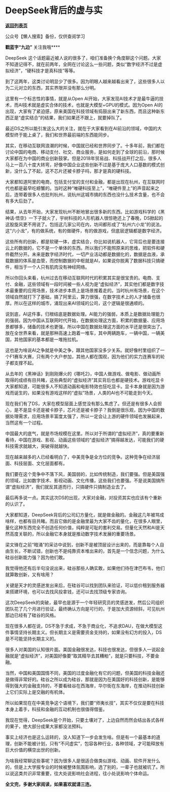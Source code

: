 # DeepSeek背后的虚与实

[**返回列表页**](/gzh/九边)

公众号【懒人搜索】备份，仅供查阅学习

****戳蓝字**“九边”** 关注我哦****

DeepSeek
这个话题最近被人说的很多了，咱们准备换个角度聊这个问题。大家不知道记得不，就在前两年，全网在讨论这么一些问题，类似“数字经济不过是虚拟经济”，“硬科技才是真科技”等等。

到了这两年，这类讨论明显少了很多。因为明眼人越来越看出来了，这些很多人以为二元对立的东西，其实界限并没有那么分明。

这里有一个标志性的事情，就是从Open AI开始，大家发现AI技术才是最牛逼的技术，而AI技术就是虚实合体的技术，也就是大模型+GPU的模式。因为Open
AI的出现，大家有了紧迫感，原来美国在科技领域有捣鼓出来了新东西，而且这种新东西正是“虚实结合”的结果，我们如果还不跟上，就要掉队了。

最近DS之所以能引发这么大的关注，就在于大家看到在AI前沿的领域，中国的大模型终于能上桌了，我们和世界最前端的东西能同步。

其实，在移动互联网浪潮的时候，中国就已经和世界同步了。十多年前，我们都在讨论中国的电商、移动支付、社交、商业服务，是如何走到了全球的前沿，那时候大家都在为中国的商业创新鼓掌。但是2018年贸易战、科技战开打之后，很多人马上一百八十度大转弯，好像中国企业这些创新不过是基于庞大人口基数的模式创新，没什么了不起，这不芯片还被卡脖子吗，那才是真的硬科技。

大家都知道阿里的电商，包括支付宝的支付和金融，都是出现在杭州，在互联网时代也都是最早吃螃蟹的。当时这种“唯硬科技至上”，“唯硬件至上”的声音起来之后，连带着很多人也批判杭州，说杭州这城市搞的东西也没什么技术含量，也不会有多大后劲了。

结果，从去年开始，大家发现杭州不断地冒出很多新的东西。比如游戏科学的《黑神话·悟空》一下子就火了，宇树科技的人形机器人很惊艳还上了春晚，DS掀起的这股旋风更不用说了。包括这几家公司在内，坊间都形成了“杭州六小龙”的说法。这“六小龙”，有的做系统，有的做硬件，有的做游戏，但底层逻辑都是数字经济。

这些所有的创新，都是软硬一体，虚实结合，你比如说机器人，它背后也是要连接云上的数据的，它不是一个单体的东西。所以我们不能照原来的思维，把软件和硬件截然分开。未来是数字经济时代，一切产业活动都是数据化的，数据是血液，承载数据的体系是血管，而控制数据的中枢就是AI，如果说你脱离了数据科技只搞硬件，相当于一个人只有肌肉没有神经网络。

所以你回头来看，杭州过去在移动互联网时代的积累其实是很宝贵的。电商、支付、金融，这些领域有一段时间被一些人视为是“虚拟经济”，其实他们都是数字技术最重要的应用场景，技术进步本质上是场景推着走的。当时杭州有场景，在这个领域自然就打下了基础，搞了阿里云，算力很强，在数字技术上的人才储备也很厚。所以在这样的城市，涌现出来AI领域的公司，这个逻辑是很通顺的。

说到底，AI这件事，归根结底是数据处理。AI能力的强弱，本质上是数据处理能力的强弱。因为中国从互联网时代开始，在数据处理这方面，积累的数据量、应用场景都够多，储备的技术也更强，所以中国在数据处理这方面的水平还是很突出了。放在全世界来看，就是那种高速上跑着一堆车，其中两辆跑车，一辆中国，一辆美国，其他国家的基本都是一堆拖拉机。

这也是为啥说AI之争就是中美之争，跟其他国家没多少关系。就好像村里组织了一个F1赛车大赛，只有两个大户参加，其他人都在围观，因为他们的实力连赛车的轮子都支撑不起。

从去年的《黑神话》到刚刚爆火的《哪吒2》，中国人做游戏、做电影、做动画所取得的成绩有目共睹，这些典型的“虚拟经济”其实背后也都是硬技术。游戏吃显卡大家都知道，可能很多人不知道动画和电影特效也狂吃显卡。显卡本身就是因为游戏而诞生的，如果没有游戏这样的“虚拟”场景，人类的AI也不可能走到今天。

现在我们有了DS，大家在模型层面上感觉没有那么焦虑了。但还是有很多人会担心，是不是显卡还是被卡脖子，芯片还是被卡脖子？我倒是很乐观，因为中国的数据处理需求，应用场景丰富度太强了，所以一定会让上游的硬件领域也发展起来，当然这有一个过程。

中国最大的底气，就是市场规模在这里。所以对于所谓的“虚拟经济”，真的要重新看待，中国在游戏、影视、动画这些领域的“虚拟经济”搞得越发达，可能我们的硬科技需求就越大，突破得就越快。

现在越来越多的人已经看明白了，中美竞争是全方位的竞争。这种竞争在经济层面、科技层面、文化层面都有。

我们要在这个竞争中不落下风，美国弱的，比如传统制造，我们要强。但是美国强的领域，比如数字技术、影视动画、文化传播，这些我们也要强。不是说美国搞所谓“虚拟经济”，我们就反其道而行，只搞硬件只搞制造业去了。

最后再多说一点。其实这次DS的出现，大家对金融，对投资其实也应该有个重新的认识了。

大家都知道，DeepSeek背后的公司幻方量化，就是做金融的。金融这几年被骂成啥样，也都有目共睹。而且它做的是金融里最为大家不齿的量化，在很多人眼里，量化这种东西完全不创造任何价值，纯粹是可耻的套利交易。但量化天然和AI是天然高度关联的，所以金融它本身就是推动数字技术发展的重要场景。

梁文锋在之前“暗涌”的采访中说到，创新不是被顶层设计出来的，而是靠每个人自由生长，不断试错，创新也不是纯靠资本堆出来的，首先是一个信念问题，为什么硅谷创新能力强？因为他们敢。

我觉得他还有后半句没说出来，硅谷那些人确实敢，如果他们待在津巴布韦，他们就算敢创新，又有啥用？

关键是天才的灵感迸发出来后，在硅谷可以找到团队来验证，可以低价租到服务器来搭建环境，也可以去找风投拿钱，还可以去找顶级专家咨询。

这次DeepSeek的突破，最早也是源于一个年轻研究员的灵感迸发，然后公司组织团队花了几个月进行验证，最终确认方向是可行的，于是加大资源倾斜，可见杭州那边已经有了硅谷的风格。

现在很多人都在说，DS不急于求成，不急于商业化，不追求DAU，在做大模型这件事情坚持长期主义。但长期主义是需要资金支持的，如果没有幻方的投入，DS是不可能坚持长期主义的。

很多人对美国的认知很片面。美国金融很发达，科技也很发达，但很多人一说起金融就是“虚拟经济”，对美国好像要“取其精华去其糟粕”，就是只要科技，不要金融。

当然，中国和美国国情不同，美国的过度金融化有它的问题，但美国的科技金融还是做得非常好的。硅谷之所以成为硅谷，那就是因为在美国好的科技创新，是能够得到强大的金融支持的，不要看硅谷在西海岸，华尔街在东海岸，在推动科技创新上它们实际上是交融的有机体。

所以如果现在在中美竞争这个语境下，我们要“师夷长技”，其实不仅仅是要在科技本身上着手，科技和金融的互动机制也很值得借鉴。

我现在觉得，DeepSeek是个开始，只要土壤对了，上边自然而然会结出各式各样的果子，绝大部分成果大家都没法预料。

事实上经济也是这么运转的，没人知道下一步会发生啥。但是有一个最基本的道理，创新不能被计划，只有“不问虚实”，包容各种行业，各种领域，才可能释放有巨大价值的横空出世的创新。

为啥我经常聊这些事呢？因为很多人是很适合做类似游戏、动画、软件开发什么的，但是上大学报专业的时候被整体氛围影响，选了别的，一辈子也就被坑了。所以说这类共识非常重要，往大处说影响社会进程，往小处说影响个体命运。

**全文完，多谢大家阅读，如果喜欢就请三连。**

